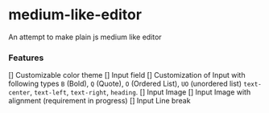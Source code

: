 # medium-like-editor
An attempt to make plain js medium like editor

### Features
[] Customizable color theme
[] Input field
[] Customization of Input with following types `B` (Bold), `Q` (Quote), `O` (Ordered List), `UO` (unordered list)
   `text-center`, `text-left`, `text-right`, `heading`.
[] Input Image
[] Input Image with alignment (requirement in progress)
[] Input Line break
